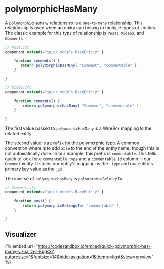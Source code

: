 # polymorphicHasMany

A `polymorphicHasMany` relationship is a `one-to-many` relationship. This relationship is used when an entity can belong to multiple types of entities. The classic example for this type of relationship is `Posts`, `Videos`, and `Comments`.

```javascript
// Post.cfc
component extends="quick.models.BaseEntity" {

    function comments() {
       return polymorphicHasMany( "Comment", "commentable" );
    }

}
```

```javascript
// Video.cfc
component extends="quick.models.BaseEntity" {

    function comments() {
        return polymorphicHasMany( "Comment", "commentable" );
    }

}
```

The first value passed to `polymophicHasMany` is a WireBox mapping to the related entity.

The second value is a `prefix` for the polymorphic type. A common convention where is to add `able` to the end of the entity name, though this is not automatically done. In our example, this prefix is `commentable`. This tells quick to look for a `commentable_type` and a `commentable_id` column in our `Comment` entity. It stores our entity's mapping as the `_type` and our entity's primary key value as the `_id`.

The inverse of `polymophicHasMany` is `polymorphicBelongsTo`.

```javascript
// Comment.cfc
component extends="quick.models.BaseEntity" {

    function post() {
        return polymorphicBelongsTo( "commentable" );
    }

}
```

## Visualizer

{% embed url="https://codesandbox.io/embed/quick-polymorphic-has-many-visualizer-8bgk3?autoresize=1&fontsize=14&hidenavigation=1&theme=light&view=preview" %}



